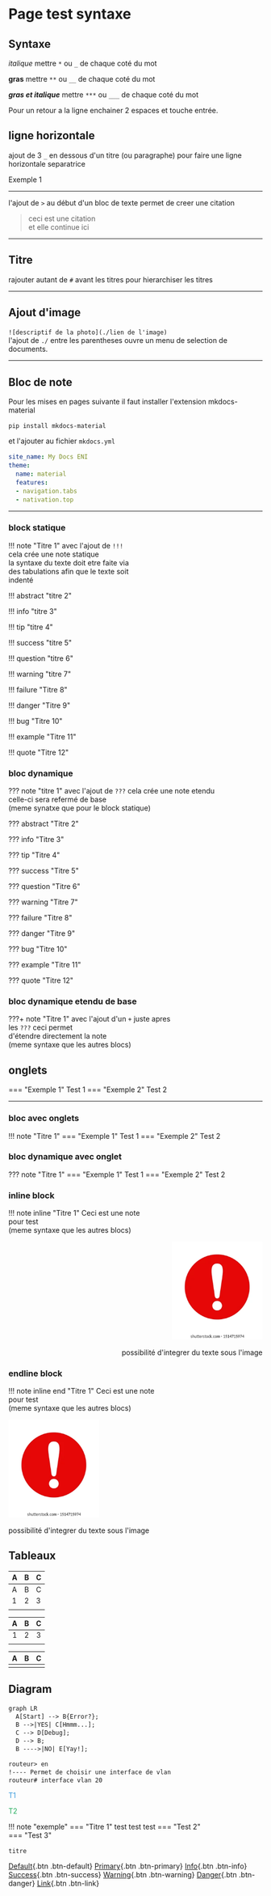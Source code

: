 # Page test syntaxe

## Syntaxe

*italique* mettre `*` ou `_` de chaque coté du mot

**gras** mettre `**` ou `__` de chaque coté du mot

***gras et italique*** mettre `***` ou `___` de chaque coté du mot

Pour un retour a la ligne enchainer 2 espaces et touche entrée.

## ligne horizontale

ajout de 3 `_` en dessous d'un titre (ou paragraphe) pour faire une ligne horizontale separatrice  

Exemple 1
___


l'ajout de `>` au début d'un bloc de texte permet de creer une citation

> ceci est une citation  
> et elle continue ici

****

## Titre

rajouter autant de `#` avant les titres pour hierarchiser les titres

****

## Ajout d'image

`![descriptif de la photo](./lien de l'image)`  
l'ajout de `./` entre les parentheses ouvre un menu de selection de documents.

****

## Bloc de note

Pour les mises en pages suivante il faut installer l'extension mkdocs-material

```shell
pip install mkdocs-material
```

et l'ajouter au fichier `mkdocs.yml`

``` yml
site_name: My Docs ENI
theme: 
  name: material
  features:
  - navigation.tabs
  - nativation.top
```

****

### block statique

!!! note "Titre 1"
    avec l'ajout de `!!!`  
    cela crée une note statique  
    la syntaxe du texte doit etre faite via  
    des tabulations afin que le texte soit  
    indenté

!!! abstract "titre 2"

!!! info "titre 3"

!!! tip "titre 4"

!!! success "titre 5"

!!! question "titre 6"

!!! warning "titre 7"

!!! failure "Titre 8"

!!! danger "Titre 9"

!!! bug "Titre 10"

!!! example "Titre 11"

!!! quote "Titre 12"

### bloc dynamique

??? note "titre 1"
    avec l'ajout de `???`
    cela crée une note etendu  
    celle-ci sera refermé de base  
    (meme synatxe que pour le block statique)

??? abstract "Titre 2"

??? info "Titre 3"

??? tip "Titre 4"

??? success "Titre 5"

??? question "Titre 6"

??? warning "Titre 7"

??? failure "Titre 8"

??? danger "Titre 9"

??? bug "Titre 10"

??? example "Titre 11"

??? quote "Titre 12"

### bloc dynamique etendu de base

???+ note "Titre 1"
    avec l'ajout d'un `+` juste apres  
    les `???` ceci permet  
    d'étendre directement la note  
    (meme syntaxe que les autres blocs)

## onglets

=== "Exemple 1"
    Test 1
=== "Exemple 2"
    Test 2

****

### bloc avec onglets

!!! note "Titre 1"
    === "Exemple 1"
        Test 1
    === "Exemple 2"
        Test 2

### bloc dynamique avec onglet

??? note "Titre 1"
    === "Exemple 1"
        Test 1
    === "Exemple 2"
        Test 2

### inline block

!!! note inline "Titre 1"
    Ceci est une note  
    pour test  
    (meme syntaxe que les autres blocs)

<p align="right">
    <img src="../img/exclamation-icon-vector-design-style-260nw-1514715974.png" width="180">
    <p align="right">
     possibilité d'integrer du texte sous l'image
    </p>
</p>

### endline block

!!! note inline end "Titre 1"
    Ceci est une note  
    pour test  
    (meme syntaxe que les autres blocs)

<p align="left">
    <img src="../img/exclamation-icon-vector-design-style-260nw-1514715974.png" width="180">
    <p align="left">
     possibilité d'integrer du texte sous l'image
    </p>
</p>

## Tableaux

| A   | B   | C   |
| --- | --- | --- |
| A   | B   | C   |
| 1   | 2   | 3   |
|     |     |     |

|  A  |  B  |  C  |
| :-: | :-: | :-: |
|  1  |  2  |  3  |
|     |     |     |

| A   | B   | C   |
| --- | --- | --- |
|     |     |     |

## Diagram

``` mermaid
graph LR
  A[Start] --> B{Error?};
  B -->|YES| C[Hmmm...];
  C --> D[Debug];
  D --> B;
  B ---->|NO| E[Yay!];
```

```ios
routeur> en
!---- Permet de choisir une interface de vlan
routeur# interface vlan 20
```

<span style="color: #3498DB;">T1</span>

<span style="color: #27AE60;">T2</span>

!!! note "exemple"
    === "Titre 1"
        test test test
    === "Test 2"  
    === "Test 3"

    titre


[Default](#){.btn .btn-default}
[Primary](#){.btn .btn-primary}
[Info](#){.btn .btn-info}
[Success](#){.btn .btn-success}
[Warning](#){.btn .btn-warning}
[Danger](#){.btn .btn-danger}
[Link](#){.btn .btn-link}


